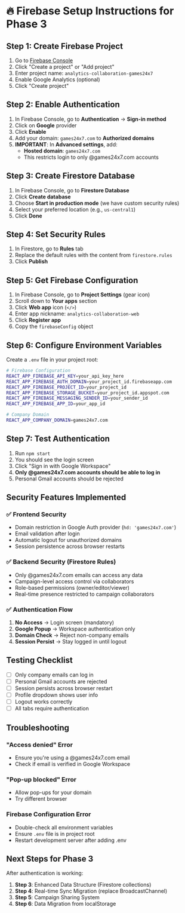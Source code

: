 # 🔥 Firebase Setup Instructions for Phase 3

## Step 1: Create Firebase Project

1. Go to [Firebase Console](https://console.firebase.google.com/)
2. Click "Create a project" or "Add project"
3. Enter project name: `analytics-collaboration-games24x7`
4. Enable Google Analytics (optional)
5. Click "Create project"

## Step 2: Enable Authentication

1. In Firebase Console, go to **Authentication** → **Sign-in method**
2. Click on **Google** provider
3. Click **Enable**
4. Add your domain: `games24x7.com` to **Authorized domains**
5. **IMPORTANT**: In **Advanced settings**, add:
   - **Hosted domain**: `games24x7.com`
   - This restricts login to only @games24x7.com accounts

## Step 3: Create Firestore Database

1. In Firebase Console, go to **Firestore Database**
2. Click **Create database**
3. Choose **Start in production mode** (we have custom security rules)
4. Select your preferred location (e.g., `us-central1`)
5. Click **Done**

## Step 4: Set Security Rules

1. In Firestore, go to **Rules** tab
2. Replace the default rules with the content from `firestore.rules`
3. Click **Publish**

## Step 5: Get Firebase Configuration

1. In Firebase Console, go to **Project Settings** (gear icon)
2. Scroll down to **Your apps** section
3. Click **Web app** icon (`</>`)
4. Enter app nickname: `analytics-collaboration-web`
5. Click **Register app**
6. Copy the `firebaseConfig` object

## Step 6: Configure Environment Variables

Create a `.env` file in your project root:

```bash
# Firebase Configuration
REACT_APP_FIREBASE_API_KEY=your_api_key_here
REACT_APP_FIREBASE_AUTH_DOMAIN=your_project_id.firebaseapp.com
REACT_APP_FIREBASE_PROJECT_ID=your_project_id
REACT_APP_FIREBASE_STORAGE_BUCKET=your_project_id.appspot.com
REACT_APP_FIREBASE_MESSAGING_SENDER_ID=your_sender_id
REACT_APP_FIREBASE_APP_ID=your_app_id

# Company Domain
REACT_APP_COMPANY_DOMAIN=games24x7.com
```

## Step 7: Test Authentication

1. Run `npm start`
2. You should see the login screen
3. Click "Sign in with Google Workspace"
4. **Only @games24x7.com accounts should be able to log in**
5. Personal Gmail accounts should be rejected

## Security Features Implemented

### ✅ Frontend Security
- Domain restriction in Google Auth provider (`hd: 'games24x7.com'`)
- Email validation after login
- Automatic logout for unauthorized domains
- Session persistence across browser restarts

### ✅ Backend Security (Firestore Rules)
- Only @games24x7.com emails can access any data
- Campaign-level access control via collaborators
- Role-based permissions (owner/editor/viewer)
- Real-time presence restricted to campaign collaborators

### ✅ Authentication Flow
1. **No Access** → Login screen (mandatory)
2. **Google Popup** → Workspace authentication only
3. **Domain Check** → Reject non-company emails
4. **Session Persist** → Stay logged in until logout

## Testing Checklist

- [ ] Only company emails can log in
- [ ] Personal Gmail accounts are rejected
- [ ] Session persists across browser restart
- [ ] Profile dropdown shows user info
- [ ] Logout works correctly
- [ ] All tabs require authentication

## Troubleshooting

### "Access denied" Error
- Ensure you're using a @games24x7.com email
- Check if email is verified in Google Workspace

### "Pop-up blocked" Error
- Allow pop-ups for your domain
- Try different browser

### Firebase Configuration Error
- Double-check all environment variables
- Ensure `.env` file is in project root
- Restart development server after adding .env

## Next Steps for Phase 3

After authentication is working:
1. **Step 3**: Enhanced Data Structure (Firestore collections)
2. **Step 4**: Real-time Sync Migration (replace BroadcastChannel)
3. **Step 5**: Campaign Sharing System
4. **Step 6**: Data Migration from localStorage 
